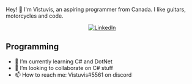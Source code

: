 

Hey! 👋 
I'm Vistuvis, an aspiring programmer from Canada. I like guitars, motorcycles and code.

<div align="center">

[![LinkedIn](https://img.shields.io/badge/LinkedIn-0077B5?style=for-the-badge&logo=linkedin&logoColor=white)](https://www.linkedin.com/in/wyatt-hanes-b7583120/)

</div>
    
## Programming
- 🌱 I’m currently learning C# and DotNet
- 💞️ I’m looking to collaborate on C# stuff
- 📫 How to reach me: Vistuvis#5561 on discord

<!---
Vistuvis/Vistuvis is a ✨ special ✨ repository because its `README.md` (this file) appears on your GitHub profile.
You can click the Preview link to take a look at your changes.
--->

